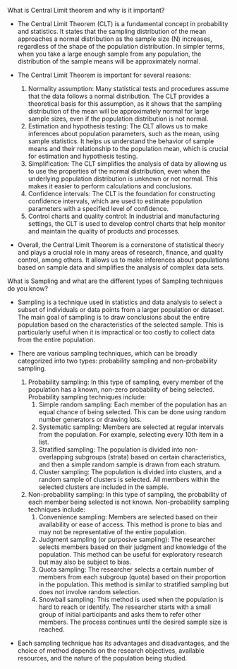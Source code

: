 What is Central Limit theorem and why is it important?

- The Central Limit Theorem (CLT) is a fundamental concept in probability and statistics. It states that the sampling distribution of the mean approaches a normal distribution as the 
  sample size (N) increases, regardless of the shape of the population distribution. In simpler terms, when you take a large enough sample from any population, the distribution of 
  the sample means will be approximately normal.

- The Central Limit Theorem is important for several reasons:
  1. Normality assumption: Many statistical tests and procedures assume that the data follows a normal distribution. The CLT provides a theoretical basis for this assumption, as 
     it shows that the sampling distribution of the mean will be approximately normal for large sample sizes, even if the population distribution is not normal.
  2. Estimation and hypothesis testing: The CLT allows us to make inferences about population parameters, such as the mean, using sample statistics. It helps us understand the 
     behavior of sample means and their relationship to the population mean, which is crucial for estimation and hypothesis testing.
  4. Simplification: The CLT simplifies the analysis of data by allowing us to use the properties of the normal distribution, even when the underlying population 
     distribution is unknown or not normal. This makes it easier to perform calculations and conclusions.
  6. Confidence intervals: The CLT is the foundation for constructing confidence intervals, which are used to estimate population parameters with a specified level of confidence.
  7. Control charts and quality control: In industrial and manufacturing settings, the CLT is used to develop control charts that help monitor and maintain the quality of products and processes.

- Overall, the Central Limit Theorem is a cornerstone of statistical theory and plays a crucial role in many areas of research, finance, and quality control, among others. It allows us 
  to make inferences about populations based on sample data and simplifies the analysis of complex data sets.

What is Sampling and what are the different types of Sampling techniques do you know?

- Sampling is a technique used in statistics and data analysis to select a subset of individuals or data points from a larger population or dataset. The main goal of 
  sampling is to draw conclusions about the entire population based on the characteristics of the selected sample. This is particularly useful when it is impractical 
  or too costly to collect data from the entire population.
- There are various sampling techniques, which can be broadly categorized into two types: probability sampling and non-probability sampling.
  1. Probability sampling: In this type of sampling, every member of the population has a known, non-zero probability of being selected. Probability sampling techniques include:
     1. Simple random sampling: Each member of the population has an equal chance of being selected. This can be done using random number generators or drawing lots.
     2. Systematic sampling: Members are selected at regular intervals from the population. For example, selecting every 10th item in a list.
     3. Stratified sampling: The population is divided into non-overlapping subgroups (strata) based on certain characteristics, and then a simple random sample is drawn from each stratum.
     4. Cluster sampling: The population is divided into clusters, and a random sample of clusters is selected. All members within the selected clusters are included in the sample.
  2. Non-probability sampling: In this type of sampling, the probability of each member being selected is not known. Non-probability sampling techniques include:
     1. Convenience sampling: Members are selected based on their availability or ease of access. This method is prone to 
        bias and may not be representative of the entire population.
     2. Judgment sampling (or purposive sampling): The researcher selects members based on their judgment and 
        knowledge of the population. This method can be useful for exploratory research but may also be subject to bias.
     3. Quota sampling: The researcher selects a certain number of members from each subgroup (quota) based on their 
        proportion in the population. This method is similar to stratified sampling but does not involve random selection.
     4. Snowball sampling: This method is used when the population is hard to reach or identify. The researcher starts with a small             group of initial participants and asks them to refer other members. The process continues until 
        the desired sample size is reached.

- Each sampling technique has its advantages and disadvantages, and the choice of method depends on the research objectives, available resources, and the nature of the population being studied.
